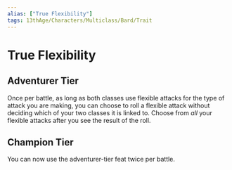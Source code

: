 ```yaml
---
alias: ["True Flexibility"]
tags: 13thAge/Characters/Multiclass/Bard/Trait
---
```

# True Flexibility

## Adventurer Tier

Once per battle, as long as both classes use flexible attacks for the type of attack you are making, you can choose to roll a flexible attack without deciding which of your two classes it is linked to. Choose from *all* your flexible attacks after you see the result of the roll.

## Champion Tier

You can now use the adventurer-tier feat twice per battle.
